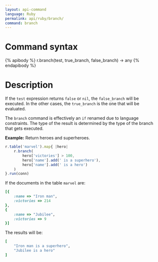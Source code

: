 ```yaml
---
layout: api-command
language: Ruby
permalink: api/ruby/branch/
command: branch
---
```


# Command syntax #

{% apibody %}
r.branch(test, true_branch, false_branch) &rarr; any
{% endapibody %}

# Description #

If the `test` expression returns `false` or `nil`, the `false_branch` will be executed.
In the other cases, the `true_branch` is the one that will be evaluated.

The `branch` command is effectively an `if` renamed due to language constraints.
The type of the result is determined by the type of the branch that gets executed.

__Example:__ Return heroes and superheroes.

```js
r.table('marvel').map{ |hero|
    r.branch(
        hero['victories'] > 100,
        hero['name'].add(' is a superhero'),
        hero['name'].add(' is a hero')
    )
}.run(conn)
```

If the documents in the table `marvel` are:

```rb
[{
    :name => "Iron man",
    :victories => 214
},
{
    :name => "Jubilee",
    :victories => 9
}]
```

The results will be:

```rb
[
    "Iron man is a superhero",
    "Jubilee is a hero"
]
```

